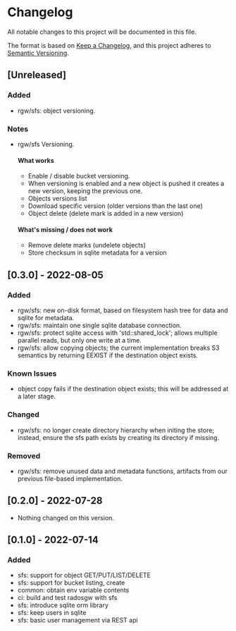 # Changelog
All notable changes to this project will be documented in this file.

The format is based on
[Keep a Changelog](https://keepachangelog.com/en/1.0.0/),
and this project adheres to
[Semantic Versioning](https://semver.org/spec/v2.0.0.html).


## [Unreleased]

### Added
- rgw/sfs: object versioning.


### Notes
- rgw/sfs Versioning.
  #### What works
  - Enable / disable bucket versioning.
  - When versioning is enabled and a new object is pushed it creates a new version,
    keeping the previous one.
  - Objects versions list
  - Download specific version (older versions than the last one)
  - Object delete (delete mark is added in a new version)

  #### What's missing / does not work
  - Remove delete marks (undelete objects)
  - Store checksum in sqlite metadata for a version

## [0.3.0] - 2022-08-05
### Added
- rgw/sfs: new on-disk format, based on filesystem hash tree for data
  and sqlite for metadata.
- rgw/sfs: maintain one single sqlite database connection.
- rgw/sfs: protect sqlite access with 'std::shared_lock'; allows multiple
  parallel reads, but only one write at a time.
- rgw/sfs: allow copying objects; the current implementation breaks S3
  semantics by returning EEXIST if the destination object exists.

### Known Issues

- object copy fails if the destination object exists; this will be addressed at
  a later stage.


### Changed
- rgw/sfs: no longer create directory hierarchy when initing the store; instead,
  ensure the sfs path exists by creating its directory if missing.


### Removed
- rgw/sfs: remove unused data and metadata functions, artifacts from our
  previous file-based implementation.

## [0.2.0] - 2022-07-28

- Nothing changed on this version.


## [0.1.0] - 2022-07-14

### Added
- sfs: support for object GET/PUT/LIST/DELETE
- sfs: support for bucket listing, create
- common: obtain env variable contents
- ci: build and test radosgw with sfs
- sfs: introduce sqlite orm library
- sfs: keep users in sqlite
- sfs: basic user management via REST api
